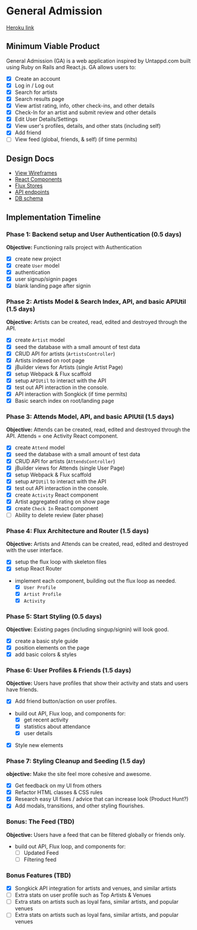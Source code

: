 # General Admission

[Heroku link][heroku]

[heroku]: http://generaladmission.herokuapp.com/

## Minimum Viable Product

General Admission (GA) is a web application inspired by Untappd.com built using Ruby on Rails and React.js. GA allows users to:

<!-- This is a Markdown checklist. Use it to keep track of your
progress. Put an x between the brackets for a checkmark: [x] -->

- [x] Create an account
- [x] Log in / Log out
- [x] Search for artists
- [x] Search results page
- [x] View artist rating, info, other check-ins, and other details
- [x] Check-In for an artist and submit review and other details
- [x] Edit User Details/Settings
- [x] View user's profiles, details, and other stats (including self)
- [x] Add friend
- [ ] View feed (global, friends, & self) (if time permits)

## Design Docs
* [View Wireframes][views]
* [React Components][components]
* [Flux Stores][stores]
* [API endpoints][api-endpoints]
* [DB schema][schema]

[views]: ./docs/views.md
[components]: ./docs/components.md
[stores]: ./docs/stores.md
[api-endpoints]: ./docs/api-endpoints.md
[schema]: ./docs/schema.md

## Implementation Timeline

### Phase 1: Backend setup and User Authentication (0.5 days)

**Objective:** Functioning rails project with Authentication

- [x] create new project
- [x] create `User` model
- [x] authentication
- [x] user signup/signin pages
- [x] blank landing page after signin

### Phase 2: Artists Model & Search Index, API, and basic APIUtil (1.5 days)

**Objective:** Artists can be created, read, edited and destroyed through
the API.

- [x] create `Artist` model
- [x] seed the database with a small amount of test data
- [x] CRUD API for artists (`ArtistsController`)
- [x] Artists indexed on root page
- [x] jBuilder views for Artists (single Artist Page)
- [x] setup Webpack & Flux scaffold
- [x] setup `APIUtil` to interact with the API
- [x] test out API interaction in the console.
- [x] API interaction with Songkick (if time permits)
- [x] Basic search index on root/landing page

### Phase 3: Attends Model, API, and basic APIUtil (1.5 days)

**Objective:** Attends can be created, read, edited and destroyed through
the API. Attends = one Activity React component.

- [x] create `Attend` model
- [x] seed the database with a small amount of test data
- [x] CRUD API for artists (`AttendsController`)
- [x] jBuilder views for Attends (single User Page)
- [x] setup Webpack & Flux scaffold
- [x] setup `APIUtil` to interact with the API
- [x] test out API interaction in the console.
- [x] create `Activity` React component
- [x] Artist aggregated rating on show page
- [x] create `Check In` React component
- [ ] Ability to delete review (later phase)

### Phase 4: Flux Architecture and Router (1.5 days)

**Objective:** Artists and Attends can be created, read, edited and destroyed with the
user interface.

- [x] setup the flux loop with skeleton files
- [x] setup React Router
- implement each component, building out the flux loop as needed.
  - [x] `User Profile`
  - [x] `Artist Profile`
  - [x] `Activity`

### Phase 5: Start Styling (0.5 days)

**Objective:** Existing pages (including singup/signin) will look good.

- [x] create a basic style guide
- [x] position elements on the page
- [x] add basic colors & styles

### Phase 6: User Profiles & Friends (1.5 days)

**Objective:** Users have profiles that show their activity and stats and users have friends.

- [x] Add friend button/action on user profiles.
- build out API, Flux loop, and components for:
  - [x] get recent activity
  - [x] statistics about attendance
  - [x] user details
- [x] Style new elements

### Phase 7: Styling Cleanup and Seeding (1.5 day)

**objective:** Make the site feel more cohesive and awesome.

- [x] Get feedback on my UI from others
- [x] Refactor HTML classes & CSS rules
- [x] Research easy UI fixes / advice that can increase look (Product Hunt?)
- [x] Add modals, transitions, and other styling flourishes.

### Bonus: The Feed (TBD)

**Objective:** Users have a feed that can be filtered globally or friends only.

- build out API, Flux loop, and components for:
  - [ ] Updated Feed
  - [ ] Filtering feed

### Bonus Features (TBD)
- [x] Songkick API integration for artists and venues, and similar artists
- [ ] Extra stats on user profile such as Top Artists & Venues
- [ ] Extra stats on artists such as loyal fans, similar artists, and popular venues
- [ ] Extra stats on artists such as loyal fans, similar artists, and popular venues

[phase-one]: ./docs/phases/phase1.md
[phase-two]: ./docs/phases/phase2.md
[phase-three]: ./docs/phases/phase3.md
[phase-six]: ./docs/phases/phase6.md
